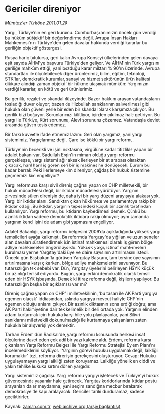 # Gericiler direniyor

*Mümtaz'er Türköne 2011.01.28*

<td class="columnist-detail">
<p>Yargı, Türkiye'nin en geri kurumu. Cumhurbaşkanımızın önceki gün verdiği bu hüküm sübjektif bir değerlendirme değil. Avrupa İnsan Hakları Mahkemesi'nin Türkiye'den gelen davalar hakkında verdiği kararlar bu geriliğin objektif göstergesi.</p>
<p>
<div id="haberMetinDiv">
<p>Rusya hariç tutulursa, geri kalan Avrupa Konseyi ülkelerinden gelen davaya eşit sayıda AİHM'ye başvuru Türkiye'den geliyor. Ve AİHM'nin Türk yargısını geriliğe mahkûm ettiği, yani bozduğu karar miktarı % 90'ın üzerinde. Avrupa standartları ile ölçülebilecek diğer ürünlerimiz, bilim, eğitim, teknoloji, STK'lar, demokratik kurumlar, sanayi ve hizmet sektörünün ürün kalitesi dikkate alındığı zaman objektif bir hükme ulaşmak mümkün: Yargımızın verdiği kararlar, en kötü ve geri ürünlerimiz.
<p>Bu gerilik, rezalet ve skandal düzeyinde. Bazen hakkını arayan vatandaşların tosladığı duvar oluyor; bazen de Hizbullah sanıklarının salıverilmesi gibi hukuka olan güveni yerle bir eden bir skandal olarak karşımıza çıkıyor. Bu gerilik bizi boğuyor. Sorunlarımızı kilitliyor, içinden çıkılmaz hale getiriyor. Bu yargı ile Türkiye, Kürt sorununu, Alevî sorununu çözemez. Vatandaşla devlet arasında güven tesis edemez.
<p>Bir farkı kuvvetle ifade etmemiz lazım: Geri olan yargımız, yani yargı sistemimiz. Yargıçlarımız değil. Çare ise köklü bir yargı reformu.
<p>Türkiye'nin becerikli ve işini noktasına, virgülüne kadar titizlikle yapan bir adalet bakanı var. Sadullah Ergin'in mimarı olduğu yargı reformu gerçekleşse, yargı sistemi ağır aksak ilerleyen bir at arabası olmaktan çıkacak, harıl harıl iş gören seri bir iş makinesine dönüşecek. Durum bu kadar berrak. Peki ilerlemeye kim direniyor, çağdaş bir hukuk sistemine geçmemizi kim engelliyor?
<p>Yargı reformuna karşı sivil direniş çağrısı yapan on CHP milletvekili, bir hukuk mücadelesi değil, bir iktidar mücadelesi yürütüyor. Yargının zirvesinde süren direnişin de, daha iyi bir yargı düzeni arayışıyla alakası yok. Yargı bir iktidar alanı. Sandıktan çıkan hükümete ve parlamentoya rakip bir iktidar odağı. Bu iktidar, yargının tepesindeki küçük bir azınlık tarafından kullanılıyor. Yargı reformu, bu iktidarın kaybedilmesi demek. Çünkü bu azınlık iktidarı sadece demokratik iktidara rakip olmuyor; aynı zamanda yargının kendi işini de adam gibi yapmasını engelliyor.
<p>Adalet Bakanlığı, yargı reformu belgesini 2009'da açıkladığında yüksek yargı temsilcileri ayağa kalkmıştı. Bu reformda Yargıtay'da yığılan ve uzun seneler alan davaları süratlendirmek için istinaf mahkemesi olarak iş gören bölge adliye mahkemeleri öngörülüyordu. Yüksek yargı, istinaf mahkemeleri kurulması yerine Yargıtay'daki üye ve daire sayısının artırılmasını istedi. Önceki gün Başbakan'la görüşen Yargıtay Başkanı, tam tersine üye sayısının artırılmasına karşı çıkarken, bölge adliye mahkemelerini savunuyor. Bu tutarsızlığın tek sebebi var. Dün, Yargıtay üyelerini belirleyen HSYK küçük bir azınlığı temsil ediyordu. Bugün, yargı erkini demokratik olarak temsil eden bir HSYK işbaşında. Demek ki itiraz reforma değil, kişilere yapılıyor. Bu tutarsızlığın başka bir açıklaması var mı?
<p>Direniş çağrısı yapan on CHP'li milletvekilinin, 'bu tasarı ile AK Parti yargıya egemen olacak' iddiasından, aslında yargıya mevcut haliyle CHP'nin egemen olduğu anlamı çıkıyor. Bir azınlık diktasının sona erdiği doğru; ama AK Parti hakimiyetine dair tek kelimelik bir delil ortada yok. Yargının elinden adam kurtarmak için hukuka karşı hile yolu planlayanlar, yani Silivri sanıklarını milletvekili dokunulmazlığı ile kurtarmaya çalışanların zaten hukukla bir alışverişi yok demektir.
<p>Tarhan Erdem dün Radikal'de, yargı reformu konusunda herkesi insaf ölçülerine davet eden çok adil bir yazı kaleme aldı. Erdem, reforma karşı çıkanların Yargı Reformu Belgesi ile Yargı Reformu Stratejisi Eylem Planı'nı incelemediklerini söylüyor. 'Yargının görevi hukuku uygulamak değil, laikliği korumaktır' tezi, reforma direnişin gerekçesini oluşturuyor. Cevap: Hukuku uygulayamayan yargı laikliği zaten koruyamaz. Laikliğe yönelik en ciddi ve yakın tehlike hukuka sırtını dönen yargıdır.
<p>Yargı sistemimiz çağdışı. Yargı reformu yargıyı işletecek ve Türkiye'yi hukuk güvencesinde yaşanılır hale getirecek. Yargıtay koridorlarında iktidar postu arayanları da er meydanına, yani seçim sandığına mecbur bırakarak demokrasiye de kapı aralayacak. Gericiler tarihi durduramaz, sadece geciktirirler. </p></p></p></p></p></p></p></p></p></div>
</p>
<a href="http://web.archive.org/web/20110131185619/mailto:m.turkone@zaman.com.tr">
</a></td>

Kaynak: [zaman.com.tr](http://zaman.com.tr/yazar.do?yazino=1085362), [web.archive.org (arşiv bağlantısı)](http://web.archive.org/web/20110131185619/http://zaman.com.tr:80/yazar.do?yazino=1085362)

